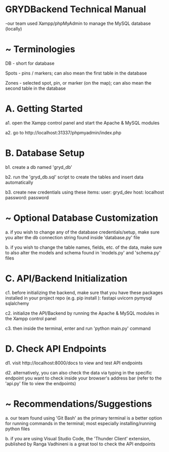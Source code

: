 # GRYDBackend Technical Manual

-our team used Xampp/phpMyAdmin to manage the MySQL database (locally)

# ~ Terminologies

DB - short for database

Spots - pins / markers; can also mean the first table in the database

Zones - selected spot, pin, or marker (on the map); can also mean the second table in the database

# A. Getting Started

a1. open the Xampp control panel and start the Apache & MySQL modules

a2. go to http://localhost:31337/phpmyadmin/index.php

# B. Database Setup

b1. create a db named 'gryd_db'

b2. run the 'gryd_db.sql' script to create the tables and insert data automatically

b3. create new credentials using these items:
    user: gryd_dev
    host: localhost
    password: password

# ~ Optional Database Customization

a. if you wish to change any of the database credentials/setup, make sure you alter the db connection string found inside 'database.py' file

b. if you wish to change the table names, fields, etc. of the data, make sure to also alter the models and schema found in 'models.py' and 'schema.py' files

# C. API/Backend Initialization

c1. before initializing the backend, make sure that you have these packages installed in your project repo (e.g. pip install <package name>):
    fastapi
    uvicorn
    pymysql
    sqlalchemy

c2. initialize the API/Backend by running the Apache & MySQL modules in the Xampp control panel

c3. then inside the terminal, enter and run 'python main.py' command

# D. Check API Endpoints

d1. visit http://localhost:8000/docs to view and test API endpoints

d2. alternatively, you can also check the data via typing in the specific endpoint you want to check inside your browser's address bar (refer to the 'api.py' file to view the endpoints)

# ~ Recommendations/Suggestions

a. our team found using 'Git Bash' as the primary terminal is a better option for running commands in the terminal; most especially installing/running python files

b. if you are using Visual Studio Code, the 'Thunder Client' extension, published by Ranga Vadhineni is a great tool to check the API endpoints

